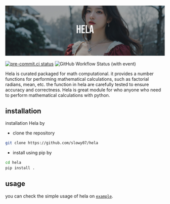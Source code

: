 ![hela_image_banner](.github/hela.png)

[![pre-commit.ci status](https://results.pre-commit.ci/badge/github/slowy07/Hela/main.svg)](https://results.pre-commit.ci/latest/github/slowy07/Hela/main)
![GitHub Workflow Status (with event)](https://img.shields.io/github/actions/workflow/status/slowy07/Hela/pythontest-linux.yml?style=flat-square&logo=python&logoColor=blue&label=Build%20(Linux))
<br/>

Hela is curated packaged for math computational. it provides a number functions for performing mathematical calculations, such as
factorial radians, mean, etc. the function in hela are carefully tested to ensure accuracy and correctness. Hela is great module for who
anyone who need to perform mathematical calculations with python.

## installation

installation Hela by

- clone the repository
```sh
git clone https://github.com/slowy07/hela
```
- install using pip by
```sh
cd hela
pip install .
```

## usage

you can check the simple usage of hela on [`example`](example).
